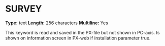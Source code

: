 # SURVEY
**Type:** text
**Length:** 256 characters
**Multiline:** Yes

This keyword is read and saved in the PX-file but not shown in PC-axis. Is
shown on information screen in PX-web if installation parameter true.
